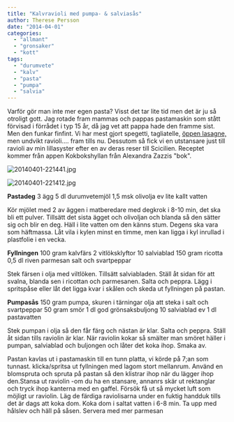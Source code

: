```yaml
---
title: "Kalvravioli med pumpa- & salviasås"
author: Therese Persson
date: "2014-04-01"
categories: 
  - "allmant"
  - "gronsaker"
  - "kott"
tags: 
  - "durumvete"
  - "kalv"
  - "pasta"
  - "pumpa"
  - "salvia"
---
```


Varför gör man inte mer egen pasta? Visst det tar lite tid men det är ju så otroligt gott. Jag rotade fram mammas och pappas pastamaskin som stått förvisad i förrådet i typ 15 år, då jag vet att pappa hade den framme sist. Men den funkar finfint. Vi har mest gjort spegetti, tagliatelle, [öppen lasagne,](/posts/oppen-lasagne/) men undvikt ravioli.... fram tills nu. Dessutom så fick vi en utstansare just till ravioli av min lillasyster efter en av deras reser till Scicilien. Receptet kommer från appen Kokbokshyllan från Alexandra Zazzis "bok".  
  
![20140401-221441.jpg](/static/img/20140401-221441.jpg)
  
![20140401-221412.jpg](/static/img/20140401-221412.jpg)

**Pastadeg** 3 ägg 5 dl durumvetemjöl 1,5 msk olivolja ev lite kallt vatten

Kör mjölet med 2 av äggen i matberedare med degkrok i 8-10 min, det ska bli ett pulver. Tillsätt det sista ägget och olivoljan och blanda så den sätter sig och blir en deg. Häll i lite vatten om den känns stum. Degens ska vara som häftmassa. Låt vila i kylen minst en timme, men kan ligga i kyl inrullad i plastfolie i en vecka.

**Fyllningen** 100 gram kalvfärs 2 vitlöksklyftor 10 salviablad 150 gram ricotta 0,5 dl riven parmesan salt och svartpeppar

Stek färsen i olja med viltlöken. Tillsätt salviabladen. Ställ åt sidan för att svalna, blanda sen i ricottan och parmesanen. Salta och peppra. Lägg i spritspåse eller låt det ligga kvar i skålen och skeda ut fyllningen på pastan.

**Pumpasås** 150 gram pumpa, skuren i tärningar olja att steka i salt och svartpeppar 50 gram smör 1 dl god grönsaksbuljong 10 salviablad ev 1 dl pastavatten

Stek pumpan i olja så den får färg och nästan är klar. Salta och peppra. Ställ åt sidan tills raviolin är klar. När raviolin kokar så smälter man smöret häller i pumpan, salviablad och buljongen och låter det koka ihop. Smaka av.

Pastan kavlas ut i pastamaskin till en tunn platta, vi körde på 7;an som tunnast. klicka/spritsa ut fyllningen med lagom stort mellanrum. Använd en blomspruta och spruta på pastan så den klistrar ihop när du lägger ihop den.Stansa ut raviolin -om du ha en stansare, annanrs skär ut rektanglar och tryck ihop kanterna med en gaffel. Försök få ut så mycket luft som möjligt ur raviolin. Läg de färdiga raviolisarna under en fuktig handduk tills det är dags att koka dom. Koka dom i saltat vatten i 6-8 min. Ta upp med hålslev och häll på såsen. Servera med mer parmesan
